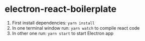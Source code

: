# electron-react-boilerplate

1. First install dependencies: `yarn install` </br>
2. In one terminal window run: `yarn watch` to compile react code <br/>
3. In other one run: `yarn start` to start Electron app
